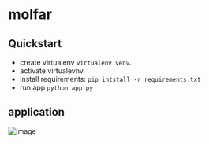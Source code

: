 # molfar

## Quickstart
- create virtualenv `virtualenv venv`.
- activate virtualevnv.
- install requirements: `pip intstall -r requirements.txt`
- run app `python app.py`
## application 

![image](https://user-images.githubusercontent.com/52758126/167724741-d82f37ae-4dff-4040-89d5-ef44d4093674.png)
